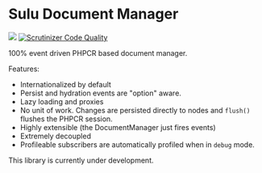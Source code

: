 Sulu Document Manager
=====================

[![](https://travis-ci.org/sulu-io/sulu-document-manager.png?branch=develop)](https://travis-ci.org/sulu-io/sulu-document-manager) [![Scrutinizer Code Quality](https://scrutinizer-ci.com/g/sulu-io/sulu-document-manager/badges/quality-score.png?s=a4e66cebefa4fb6f55f50066d516dc4ab9ba3d86)](https://scrutinizer-ci.com/g/sulu-io/sulu-document-manager/)


100% event driven PHPCR based document manager.

Features:

- Internationalized by default
- Persist and hydration events are "option" aware.
- Lazy loading and proxies
- No unit of work. Changes are persisted directly to nodes and `flush()`
  flushes the PHPCR session.
- Highly extensible (the DocumentManager just fires events)
- Extremely decoupled
- Profileable subscribers are automatically profiled when in `debug` mode.


This library is currently under development.
